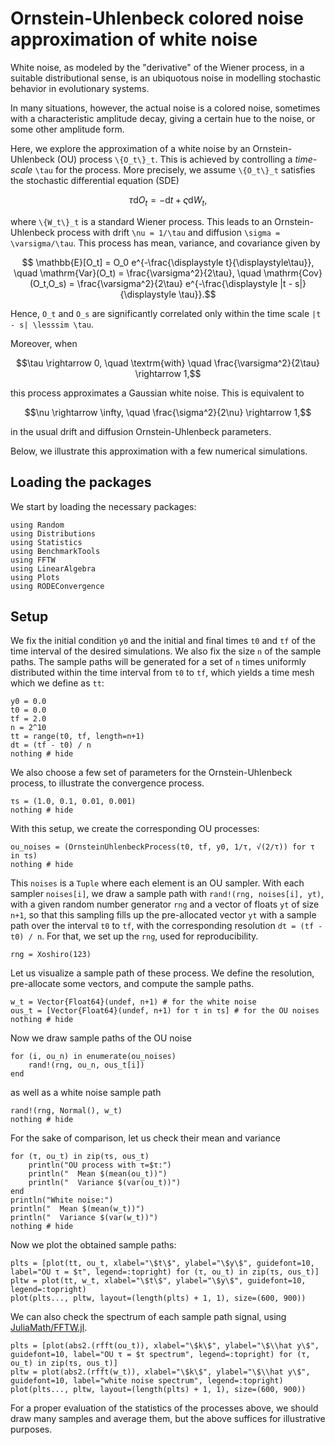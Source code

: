 # Ornstein-Uhlenbeck colored noise approximation of white noise

White noise, as modeled by the "derivative" of the Wiener process, in a suitable distributional sense, is an ubiquotous noise in modelling stochastic behavior in evolutionary systems.

In many situations, however, the actual noise is a colored noise, sometimes with a characteristic amplitude decay, giving a certain hue to the noise, or some other amplitude form.

Here, we explore the approximation of a white noise by an Ornstein-Uhlenbeck (OU) process ``\{O_t\}_t``. This is achieved by controlling a *time-scale* ``\tau`` for the process. More precisely, we assume ``\{O_t\}_t`` satisfies the stochastic differential equation (SDE)

```math
    \tau \mathrm{d}O_t = - \mathrm{d}t + \varsigma \mathrm{d}W_t,
```
where ``\{W_t\}_t`` is a standard Wiener process. This leads to an Ornstein-Uhlenbeck process with drift ``\nu = 1/\tau`` and diffusion ``\sigma = \varsigma/\tau``. This process has mean, variance, and covariance given by

```math
   \mathbb{E}[O_t] = O_0 e^{-\frac{\displaystyle t}{\displaystyle\tau}}, \quad \mathrm{Var}(O_t) = \frac{\varsigma^2}{2\tau}, \quad \mathrm{Cov}(O_t,O_s) = \frac{\varsigma^2}{2\tau} e^{-\frac{\displaystyle |t - s|}{\displaystyle \tau}}.
```

Hence, ``O_t`` and ``O_s`` are significantly correlated only within the time scale ``|t - s| \lesssim \tau``.

Moreover, when
```math
\tau \rightarrow 0, \quad \textrm{with} \quad \frac{\varsigma^2}{2\tau} \rightarrow 1,
```
this process approximates a Gaussian white noise. This is equivalent to 
```math
\nu \rightarrow \infty, \quad \frac{\sigma^2}{2\nu} \rightarrow 1,
```
in the usual drift and diffusion Ornstein-Uhlenbeck parameters.

Below, we illustrate this approximation with a few numerical simulations.

## Loading the packages

We start by loading the necessary packages:

```@example colored
using Random
using Distributions
using Statistics
using BenchmarkTools
using FFTW
using LinearAlgebra
using Plots
using RODEConvergence
```

## Setup

We fix the initial condition `y0` and the initial and final times `t0` and `tf` of the time interval of the desired simulations. We also fix the size `n` of the sample paths. The sample paths will be generated for a set of `n` times uniformly distributed within the time interval from `t0` to `tf`, which yields a time mesh which we define as `tt`:

```@example colored
y0 = 0.0
t0 = 0.0
tf = 2.0
n = 2^10
tt = range(t0, tf, length=n+1)
dt = (tf - t0) / n
nothing # hide
```

We also choose a few set of parameters for the Ornstein-Uhlenbeck process, to illustrate the convergence process.

```@example colored
τs = (1.0, 0.1, 0.01, 0.001)
nothing # hide
```

With this setup, we create the corresponding OU processes:

```@example colored
ou_noises = (OrnsteinUhlenbeckProcess(t0, tf, y0, 1/τ, √(2/τ)) for τ in τs)
nothing # hide
```

This `noises` is a `Tuple` where each element is an OU sampler. With each sampler `noises[i]`, we draw a sample path with `rand!(rng, noises[i], yt)`, with a given random number generator `rng` and a vector of floats `yt` of size `n+1`, so that this sampling fills up the pre-allocated vector `yt` with a sample path over the interval `t0` to `tf`, with the corresponding resolution `dt = (tf - t0) / n`. For that, we set up the `rng`, used for reproducibility.

```@example colored
rng = Xoshiro(123)
```

Let us visualize a sample path of these process. We define the resolution, pre-allocate some vectors, and compute the sample paths.

```@example colored
w_t = Vector{Float64}(undef, n+1) # for the white noise
ous_t = [Vector{Float64}(undef, n+1) for τ in τs] # for the OU noises
nothing # hide
```

Now we draw sample paths of the OU noise

```@example colored
for (i, ou_n) in enumerate(ou_noises)
    rand!(rng, ou_n, ous_t[i])
end
```

as well as a white noise sample path
```@example colored
rand!(rng, Normal(), w_t)
nothing # hide
```

For the sake of comparison, let us check their mean and variance

```@example colored
for (τ, ou_t) in zip(τs, ous_t)
    println("OU process with τ=$τ:")
    println("  Mean $(mean(ou_t))")
    println("  Variance $(var(ou_t))")
end
println("White noise:")
println("  Mean $(mean(w_t))")
println("  Variance $(var(w_t))")
nothing # hide
```

Now we plot the obtained sample paths:

```@example colored
plts = [plot(tt, ou_t, xlabel="\$t\$", ylabel="\$y\$", guidefont=10, label="OU τ = $τ", legend=:topright) for (τ, ou_t) in zip(τs, ous_t)]
pltw = plot(tt, w_t, xlabel="\$t\$", ylabel="\$y\$", guidefont=10, legend=:topright)
plot(plts..., pltw, layout=(length(plts) + 1, 1), size=(600, 900))
```

We can also check the spectrum of each sample path signal, using [JuliaMath/FFTW.jl](https://juliamath.github.io/FFTW.jl/stable/).

```@example colored
plts = [plot(abs2.(rfft(ou_t)), xlabel="\$k\$", ylabel="\$\\hat y\$", guidefont=10, label="OU τ = $τ spectrum", legend=:topright) for (τ, ou_t) in zip(τs, ous_t)]
pltw = plot(abs2.(rfft(w_t)), xlabel="\$k\$", ylabel="\$\\hat y\$", guidefont=10, label="white noise spectrum", legend=:topright)
plot(plts..., pltw, layout=(length(plts) + 1, 1), size=(600, 900))
```

For a proper evaluation of the statistics of the processes above, we should draw many samples and average them, but the above suffices for illustrative purposes.
